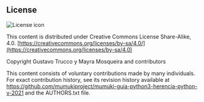 ## License
![License icon](https://licensebuttons.net/l/by-sa/3.0/88x31.png)

This content is distributed under Creative Commons License Share-Alike, 4.0. [https://creativecommons.org/licenses/by-sa/4.0/](https://creativecommons.org/licenses/by-sa/4.0)

Copyright Gustavo Trucco y Mayra Mosqueira and contributors

This content consists of voluntary contributions made by many
individuals. For exact contribution history, see its revision history
available at https://github.com/mumukiproject/mumuki-guia-python3-herencia-python-v-2021 and the AUTHORS.txt file.

